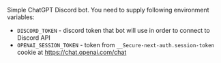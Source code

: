 Simple ChatGPT Discord bot.
You need to supply following environment variables:
- `DISCORD_TOKEN` - discord token that bot will use in order to connect to Discord API
- `OPENAI_SESSION_TOKEN` - token from `__Secure-next-auth.session-token` cookie at https://chat.openai.com/chat
